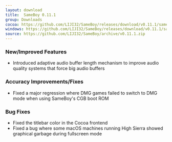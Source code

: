 ```yaml
---
layout: download
title:  SameBoy 0.11.1
group: Downloads
cocoa: https://github.com/LIJI32/SameBoy/releases/download/v0.11.1/sameboy_cocoa_v0.11.1.zip
windows: https://github.com/LIJI32/SameBoy/releases/download/v0.11.1/sameboy_winsdl_v0.11.1.zip
source: https://github.com/LIJI32/SameBoy/archive/v0.11.1.zip
---
```


### New/Improved Features
 * Introduced adaptive audio buffer length mechanism to improve audio quality systems that force big audio buffers

### Accuracy Improvements/Fixes
 * Fixed a major regression where DMG games failed to switch to DMG mode when using SameBoy's CGB boot ROM
 
### Bug Fixes
 * Fixed the titlebar color in the Cocoa frontend
 * Fixed a bug where some macOS machines running High Sierra showed graphical garbage during fullscreen mode
 
